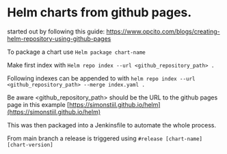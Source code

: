 # Helm charts from github pages.
started out by following this guide:
https://www.opcito.com/blogs/creating-helm-repository-using-github-pages

To package a chart use `Helm package chart-name`

Make first index with `Helm repo index --url <github_repository_path> .`

Following indexes can be appended to with `helm repo index --url <github_repository_path> --merge index.yaml .`

Be aware <github_repository_path> should be the URL to the github pages page in this example
[https://simonstiil.github.io/helm](https://simonstiil.github.io/helm)

This was then packaged into a Jenkinsfile to automate the whole process.

From main branch a release is triggered using `#release [chart-name] [chart-version]`